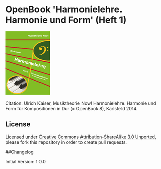 # OpenBook 'Harmonielehre. Harmonie und Form' (Heft 1)

![Harmonielehre. Harmonie und Form](images/ob_harmonieundform-1.jpg)

Citation: Ulrich Kaiser, Musiktheorie Now! Harmonielehre. Harmonie und Form für Kompositionen in Dur (= OpenBook 8), Karlsfeld 2014.

## License

Licensed under [Creative Commons Attribution-ShareAlike 3.0 Unported](http://creativecommons.org/licenses/by-sa/3.0/legalcode), please fork this repository in order to create pull requests.   

##Changelog   

Initial Version: 1.0.0  